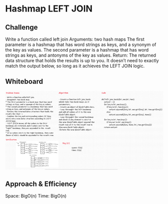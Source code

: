 # Hashmap LEFT JOIN

## Challenge
Write a function called left join
Arguments: two hash maps
The first parameter is a hashmap that has word strings as keys, and a synonym of the key as values.
The second parameter is a hashmap that has word strings as keys, and antonyms of the key as values.
Return: The returned data structure that holds the results is up to you. It doesn’t need to exactly match the output below, so long as it achieves the LEFT JOIN logic.

## Whiteboard
![hashmap_left_join](hashmap_left_join.png)

## Approach & Efficiency
Space: BigO(n)
Time: BigO(n)





